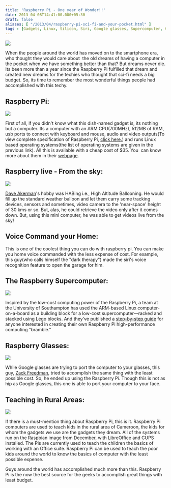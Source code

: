 ```yaml
---
title: 'Raspberry Pi - One year of Wonder!!'
date: 2013-04-08T14:41:00.000+05:30
draft: false
aliases: [ "/2013/04/raspberry-pi-sci-fi-and-your-pocket.html" ]
tags : [Gadgets, Linux, Silicon, Siri, Google glasses, Supercomputer, High Altitude Ballooning, Electrical, Raspberry Pi, Technology]
---
```


[![](http://4.bp.blogspot.com/-9AxETEDXiPQ/UWJt3JrwqcI/AAAAAAAAAqo/mtFfVfLVM4U/s400/AdafruitPiBox.jpg)](http://4.bp.blogspot.com/-9AxETEDXiPQ/UWJt3JrwqcI/AAAAAAAAAqo/mtFfVfLVM4U/s1600/AdafruitPiBox.jpg)

  
When the people around the world has moved on to the smartphone era, who thought they would care about  the old dreams of having a computer in the pocket when we have something better than that? But dreams never die. Its been more than a year since the Raspberry Pi fulfilled that dream and created new dreams for the techies who thought that sci-fi needs a big budget. So, its time to remember the most wonderful things people had accomplished with this techy.  
  

Raspberry Pi:
-------------

[![](http://3.bp.blogspot.com/-oa_WN5n33xs/UWJ6KGJCjWI/AAAAAAAAArM/D8SGuaqdqRM/s320/raspbian.jpg)](http://3.bp.blogspot.com/-oa_WN5n33xs/UWJ6KGJCjWI/AAAAAAAAArM/D8SGuaqdqRM/s1600/raspbian.jpg)

  

First of all, if you didn't know what this dish-named gadget is, its nothing but a computer. Its a computer with an ARM CPU(700MHz), 512MB of RAM, usb ports to connect with keyboard and mouse, audio and video outputs(To view complete specification of Raspberry Pi, [click here.](https://docs.google.com/file/d/0BwhL7G-E9AFLSzM0Tzk2SFBsZm8/edit?usp=sharing)) and runs Linux based operating systems(the list of operating systems are given in the previous link). All this is available with a cheap cost of $35. You  can know more about them in their [webpage](http://www.raspberrypi.org/).

  

Raspberry live - From the sky:
------------------------------

[](http://4.bp.blogspot.com/-G_efnbNvGKE/UWJ64yEPZDI/AAAAAAAAArU/uTxnBHE8UME/s1600/pi-in-the-sky.jpg)[![](http://4.bp.blogspot.com/-G_efnbNvGKE/UWJ64yEPZDI/AAAAAAAAArU/uTxnBHE8UME/s400/pi-in-the-sky.jpg)](http://4.bp.blogspot.com/-G_efnbNvGKE/UWJ64yEPZDI/AAAAAAAAArU/uTxnBHE8UME/s1600/pi-in-the-sky.jpg)

  

[Dave Akerman](http://www.daveakerman.com/)'s hobby was HABing i.e., High Altitude Ballooning. He would fill up the standard weather balloon and let them carry some tracking devices, sensors and sometimes, video camera to the 'near-space' height of 30 kms or so. But, alas, he could retrieve the video only after it comes down. But, using this mini computer, he was able to get videos live from the sky!

  

Voice Command your Home:
------------------------

  

This is one of the coolest thing you can do with raspberry pi. You can make you home voice commanded with the less expense of cost. For example, this guy(who calls himself the "dark therapy") made the siri's voice recognition feature to open the garage for him. 

  

The Raspberry Supercomputer:
----------------------------

[![](http://4.bp.blogspot.com/-Rr2I-25zYrM/UWKC1qJDuBI/AAAAAAAAAr0/npGUk_6xIyQ/s400/raspberry-pi-supercomputer-5-640x425.jpg)](http://4.bp.blogspot.com/-Rr2I-25zYrM/UWKC1qJDuBI/AAAAAAAAAr0/npGUk_6xIyQ/s1600/raspberry-pi-supercomputer-5-640x425.jpg)

  

Inspired by the low-cost computing power of the Raspberry Pi, a team at the University of Southampton has used the ARM-based Linux computer-on-a-board as a building block for a low-cost supercomputer—racked and stacked using Lego blocks. And they've published a [step-by-step guide](http://www.southampton.ac.uk/~sjc/raspberrypi/pi_supercomputer_southampton.htm) for anyone interested in creating their own Raspberry Pi high-performance computing “bramble."

  

Raspberry Glasses:
------------------

[![](http://1.bp.blogspot.com/-iAiSkHu1dnk/UWKHPrYEawI/AAAAAAAAAsU/-VDGKGjzO68/s400/wearable-pi-full-640x480.jpg)](http://1.bp.blogspot.com/-iAiSkHu1dnk/UWKHPrYEawI/AAAAAAAAAsU/-VDGKGjzO68/s1600/wearable-pi-full-640x480.jpg)

  

While Google glasses are trying to port the computer to your glasses, this guy, [Zack Freedman](http://blog.makerbar.com/?p=254), tried to accomplish the same thing with the least possible cost. So, he ended up using the Raspberry Pi. Though this is not as hip as Google glasses, this one is able to port your computer to your face.

  

Teaching in Rural Areas:
------------------------

[![](http://4.bp.blogspot.com/-qZNIk6D9Xlk/UWKFIFVFOVI/AAAAAAAAAsE/LlvukqL15zA/s400/piteach.jpg)](http://4.bp.blogspot.com/-qZNIk6D9Xlk/UWKFIFVFOVI/AAAAAAAAAsE/LlvukqL15zA/s1600/piteach.jpg)

  

If there is a must-mention thing about Raspberry Pi, this is it. Raspberry Pi computers are used to teach kids in the rural area of Cameroon, the kids for whom the gadgets we use are the gadgets they dream. All of the systems run on the Raspbian image from December, with LibreOffice and CUPS installed. The Pis are currently used to teach the children the basics of working with an Office suite. Raspberry Pi can be used to teach the poor kids around the world to know the basics of computer with the least possible expense.

  

Guys around the world has accomplished much more than this. Raspberry Pi is the now the best source for the geeks to accomplish great things with least budget.
